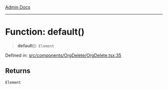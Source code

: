 [Admin Docs](/)

---

# Function: default()

> **default**(): `Element`

Defined in: [src/components/OrgDelete/OrgDelete.tsx:35](https://github.com/PalisadoesFoundation/talawa-admin/blob/main/src/components/OrgDelete/OrgDelete.tsx#L35)

## Returns

`Element`
